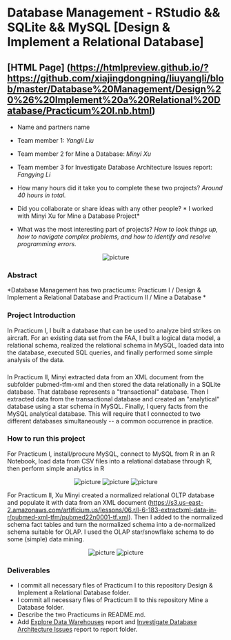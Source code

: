 # Database Management - RStudio && SQLite && MySQL [Design & Implement a Relational Database] 

## [HTML Page] (https://htmlpreview.github.io/?https://github.com/xiajingdongning/liuyangli/blob/master/Database%20Management/Design%20%26%20Implement%20a%20Relational%20Database/Practicum%20I.nb.html)


* Name and partners name
 * Team member 1: *Yangli Liu*
 * Team member 2 for Mine a Database: *Minyi Xu*
 * Team member 3 for Investigate Database Architecture Issues report: *Fangying Li*
 

* How many hours did it take you to complete these two projects?   *Around 40 hours in total.*
* Did you collaborate or share ideas with any other people?   * I worked with Minyi Xu for Mine a Database Project*
  
* What was the most interesting part of projects? *How to look things up, how to navigate complex problems, and how to identify and resolve programming errors.*

<p align="center">
  <img src="./media/Bird Strikes In US 2000-2011.png" alt="picture">
</p>

### Abstract

*Database Management has two practicums: Practicum I / Design & Implement a Relational Database and Practicum II / Mine a Database * 

### Project Introduction
In Practicum I, I built a database that can be used to analyze bird strikes on aircraft. For an existing data set from the FAA, 
I built a logical data model, a relational schema, realized the relational schema in MySQL, 
loaded data into the database, executed SQL queries, and finally performed some simple analysis of the data.
###
In Practicum II, Minyi extracted data from an XML document from the subfolder pubmed-tfm-xml and then stored the data relationally in a SQLite database. 
That database represents a "transactional" database. Then I extracted data from the transactional database and 
created an "analytical" database using a star schema in MySQL. Finally, I query facts from the MySQL analytical database. 
This will require that I connected to two different databases simultaneously -- a common occurrence in practice.

### How to run this project
For Practicum I, install/procure MySQL, connect to MySQL from R in an R Notebook, 
load data from CSV files into a relational database through R,
then perform simple analytics in R

<p align="center">
  <img src="./media/P1_01.png" alt="picture">
  <img src="./media/P1_02.png" alt="picture">
  <img src="./media/P1_03.png" alt="picture">
</p>

For Practicum II, Xu Minyi created a normalized relational OLTP database and populate it with data from an XML document
(https://s3.us-east-2.amazonaws.com/artificium.us/lessons/06.r/l-6-183-extractxml-data-in-r/pubmed-xml-tfm/pubmed22n0001-tf.xml).
Then I added to the normalized schema fact tables and turn the normalized schema into a de-normalized schema suitable for OLAP. 
I used the OLAP star/snowflake schema to do some (simple) data mining. 


<p align="center">
  <img src="./media/P2_01.png" alt="picture">
  <img src="./media/P2_02.png" alt="picture">
</p>

### Deliverables
* I commit all necessary files of Practicum I to this repository Design & Implement a Relational Database folder.
* I commit all necessary files of Practicum II to this repository Mine a Database folder.
* Describe the two Practicums in README.md.
* Add [Explore Data Warehouses](./report/Explore-Data-Warehouses.pdf) report and [Investigate Database Architecture Issues](./report/Investigate-Database-Architecture-Issues.LiF.LiuY.pdf) report to report folder.


